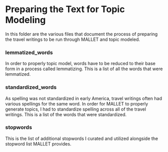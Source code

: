 # Preparing the Text for Topic Modeling
In this folder are the various files that document the process of preparing the travel writings to be run through MALLET and topic modeled.

### lemmatized_words
In order to properly topic model, words have to be reduced to their base form in a process called lemmatizing. This is a list of all the words that were lemmatized.

### standardized_words
As spelling was not standardized in early America, travel writings often had various spellings for the same word. In order for MALLET to properly generate topics, I had to standardize spelling across all of the travel writings. This is a list of the words that were standardized.

### stopwords
This is the list of additional stopwords I curated and utilized alongside the stopword list MALLET provides.
